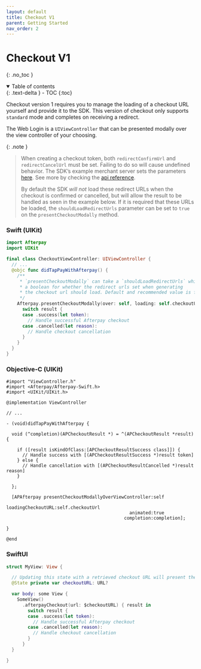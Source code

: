 ```yaml
---
layout: default
title: Checkout V1
parent: Getting Started
nav_order: 2
---
```


# Checkout V1
{: .no_toc }

<details open markdown="block">
  <summary>
    Table of contents
  </summary>
  {: .text-delta }
- TOC
{:toc}
</details>

Checkout version 1 requires you to manage the loading of a checkout URL yourself and provide it to the SDK. This version of checkout only supports `standard` mode and completes on receiving a redirect.

The Web Login is a `UIViewController` that can be presented modally over the view controller of your choosing.

{: .note }
> When creating a checkout token, both `redirectConfirmUrl` and `redirectCancelUrl` must be set. Failing to do so will cause undefined behavior. The SDK’s example merchant server sets the parameters [here](https://github.com/afterpay/sdk-example-server/blob/5781eadb25d7f5c5d872e754fdbb7214a8068008/src/routes/checkout.ts#L26-L27). See more by checking the [api reference](https://developers.afterpay.com/afterpay-online/reference/javascript-afterpayjs#redirect-method).
>
> By default the SDK *will not* load these redirect URLs when the checkout is confirmed or cancelled, but will allow the result to be handled as seen in the example below. If it is required that these URLs be loaded, the `shouldLoadRedirectUrls` parameter can be set to `true` on the `presentCheckoutModally` method.

### Swift (UIKit)

```swift
import Afterpay
import UIKit

final class CheckoutViewController: UIViewController {
  // ...
  @objc func didTapPayWithAfterpay() {
    /**
     * `presentCheckoutModally` can take a `shouldLoadRedirectUrls` which is
     * a boolean for whether the redirect urls set when generating
     * the checkout url should load. Default and recommended value is false
     */
    Afterpay.presentCheckoutModally(over: self, loading: self.checkoutUrl) { result in
      switch result {
      case .success(let token):
        // Handle successful Afterpay checkout
      case .cancelled(let reason):
        // Handle checkout cancellation
      }
    }
  }
}
```

### Objective-C (UIKit)

```objc
#import "ViewController.h"
#import <Afterpay/Afterpay-Swift.h>
#import <UIKit/UIKit.h>

@implementation ViewController

// ...

- (void)didTapPayWithAfterpay {

  void (^completion)(APCheckoutResult *) = ^(APCheckoutResult *result) {

    if ([result isKindOfClass:[APCheckoutResultSuccess class]]) {
      // Handle success with [(APCheckoutResultSuccess *)result token]
    } else {
      // Handle cancellation with [(APCheckoutResultCancelled *)result reason]
    }

  };

  [APAfterpay presentCheckoutModallyOverViewController:self
                                    loadingCheckoutURL:self.checkoutUrl
                                              animated:true
                                            completion:completion];

}

@end
```

### SwiftUI

```swift
struct MyView: View {

  // Updating this state with a retrieved checkout URL will present the afterpay sheet
  @State private var checkoutURL: URL?

  var body: some View {
    SomeView()
      .afterpayCheckout(url: $checkoutURL) { result in
        switch result {
        case .success(let token):
          // Handle successful Afterpay checkout
        case .cancelled(let reason):
          // Handle checkout cancellation
        }
      }
  }

}
```
